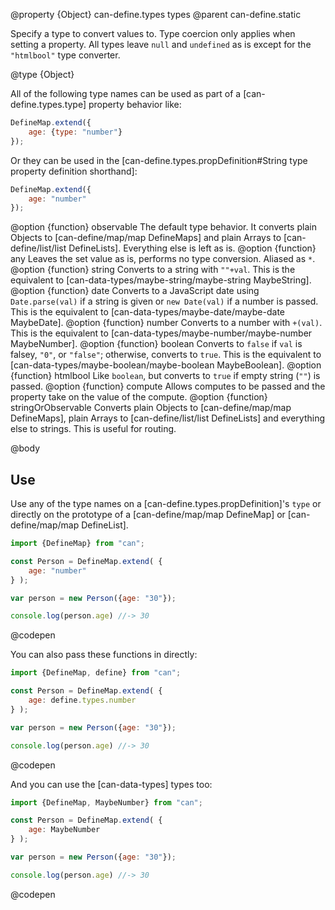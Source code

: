 @property {Object} can-define.types types
@parent can-define.static

Specify a type to convert values to. Type coercion only applies when setting a property.
All types leave `null` and `undefined` as is except for
the `"htmlbool"` type converter.

@type {Object}

  All of the following type names can be used as part of a [can-define.types.type] property
  behavior like:

  ```js
  DefineMap.extend({
	  age: {type: "number"}
  });
  ```

  Or they can be used in the [can-define.types.propDefinition#String type property definition shorthand]:

  ```js
  DefineMap.extend({
	  age: "number"
  });
  ```

  @option {function} observable The default type behavior. It converts plain Objects to
  [can-define/map/map DefineMaps] and plain Arrays to [can-define/list/list DefineLists]. Everything else is left as is.
  @option {function} any Leaves the set value as is, performs no type conversion. Aliased as `*`.
  @option {function} string Converts to a string with `""+val`. This is the equivalent to [can-data-types/maybe-string/maybe-string MaybeString].
  @option {function} date Converts to a JavaScript date using `Date.parse(val)` if a string is given or `new Date(val)` if a number is passed. This is the equivalent to [can-data-types/maybe-date/maybe-date MaybeDate].
  @option {function} number Converts to a number with `+(val)`. This is the equivalent to [can-data-types/maybe-number/maybe-number MaybeNumber].
  @option {function} boolean Converts to `false` if `val` is falsey, `"0"`, or `"false"`; otherwise, converts to `true`. This is the equivalent to [can-data-types/maybe-boolean/maybe-boolean MaybeBoolean].
  @option {function} htmlbool Like `boolean`, but converts to `true` if empty string (`""`) is passed.
  @option {function} compute Allows computes to be passed and the property take on the value of the compute.
  @option {function} stringOrObservable Converts plain Objects to [can-define/map/map DefineMaps], plain Arrays to [can-define/list/list DefineLists] and everything else to strings.  This is useful for routing.

@body

## Use

Use any of the type names on a [can-define.types.propDefinition]'s `type` or directly on the prototype of a [can-define/map/map DefineMap] or [can-define/map/map DefineList].

```js
import {DefineMap} from "can";

const Person = DefineMap.extend( {
	age: "number"
} );

var person = new Person({age: "30"});

console.log(person.age) //-> 30
```
@codepen

You can also pass these functions in directly:


```js
import {DefineMap, define} from "can";

const Person = DefineMap.extend( {
	age: define.types.number
} );

var person = new Person({age: "30"});

console.log(person.age) //-> 30
```
@codepen


And you can use the [can-data-types] types too:

```js
import {DefineMap, MaybeNumber} from "can";

const Person = DefineMap.extend( {
	age: MaybeNumber
} );

var person = new Person({age: "30"});

console.log(person.age) //-> 30
```
@codepen
